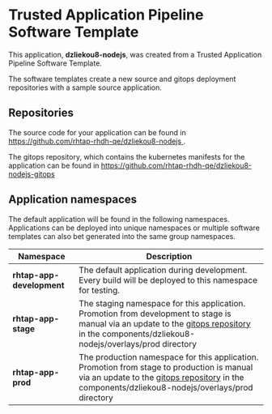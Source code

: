 # Trusted Application Pipeline Software Template

This application, **dzliekou8-nodejs**, was created from a Trusted Application Pipeline Software Template.

The software templates create a new source and gitops deployment repositories with a sample source application. 

## Repositories

The source code for your application can be found in [https://github.com/rhtap-rhdh-qe/dzliekou8-nodejs ](https://github.com/rhtap-rhdh-qe/dzliekou8-nodejs ).
 
The gitops repository, which contains the kubernetes manifests for the application can be found in 
[https://github.com/rhtap-rhdh-qe/dzliekou8-nodejs-gitops ](https://github.com/rhtap-rhdh-qe/dzliekou8-nodejs-gitops ) 

## Application namespaces 

The default application will be found in the following namespaces. Applications can be deployed into unique namespaces or multiple software templates can also bet generated into the same group namespaces.  

|  Namespace   |  Description   |  
| -------- | -------- |   
| **rhtap-app-development** | The default application during development. Every build will be deployed to this namespace for testing. | 
| **rhtap-app-stage** | The staging namespace for this application. Promotion from development to stage is manual via an update to the [gitops repository](https://github.com/rhtap-rhdh-qe/dzliekou8-nodejs-gitops ) in the components/dzliekou8-nodejs/overlays/prod directory |  
| **rhtap-app-prod** | The production namespace for this application. Promotion from stage to production is manual via an update to the [gitops repository](https://github.com/rhtap-rhdh-qe/dzliekou8-nodejs-gitops ) in the components/dzliekou8-nodejs/overlays/prod directory | 